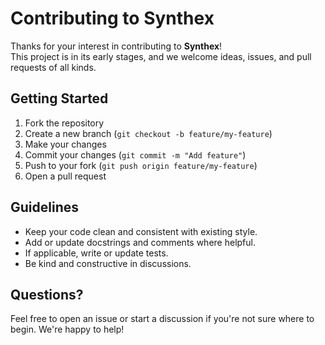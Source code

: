 # Contributing to Synthex

Thanks for your interest in contributing to **Synthex**!  
This project is in its early stages, and we welcome ideas, issues, and pull requests of all kinds.

## Getting Started

1. Fork the repository
2. Create a new branch (`git checkout -b feature/my-feature`)
3. Make your changes
4. Commit your changes (`git commit -m "Add feature"`)
5. Push to your fork (`git push origin feature/my-feature`)
6. Open a pull request

## Guidelines

- Keep your code clean and consistent with existing style.
- Add or update docstrings and comments where helpful.
- If applicable, write or update tests.
- Be kind and constructive in discussions.

## Questions?

Feel free to open an issue or start a discussion if you're not sure where to begin. We're happy to help!
